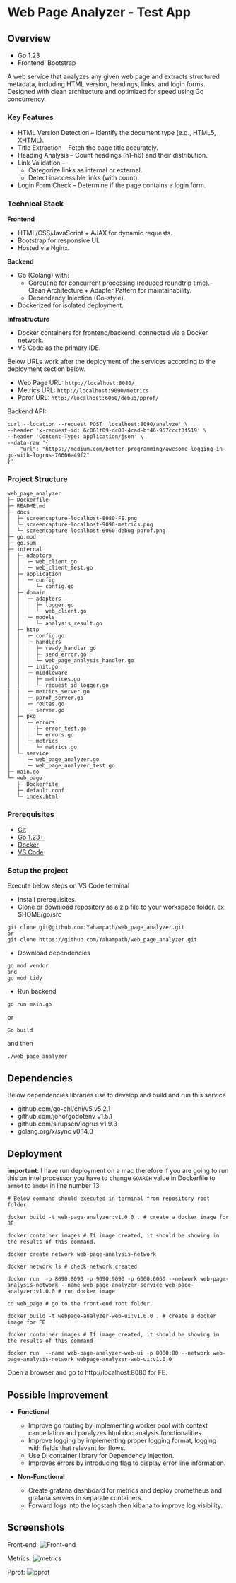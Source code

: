 # Web Page Analyzer - Test App

## Overview

- Go 1.23
- Frontend: Bootstrap

A web service that analyzes any given web page and extracts structured metadata, including HTML version, headings, links, and login forms. Designed with clean architecture and optimized for speed using Go concurrency.

### Key Features

- HTML Version Detection – Identify the document type (e.g., HTML5, XHTML).
- Title Extraction – Fetch the page title accurately.
- Heading Analysis – Count headings (h1-h6) and their distribution.
- Link Validation –
  - Categorize links as internal or external.
  - Detect inaccessible links (with count).
- Login Form Check – Determine if the page contains a login form.

### Technical Stack

**Frontend**

- HTML/CSS/JavaScript + AJAX for dynamic requests.
- Bootstrap for responsive UI.
- Hosted via Nginx.

**Backend**

- Go (Golang) with:
  - Goroutine for concurrent processing (reduced roundtrip time).- Clean Architecture + Adapter Pattern for maintainability.
  - Dependency Injection (Go-style).
- Dockerized for isolated deployment.

**Infrastructure**

- Docker containers for frontend/backend, connected via a Docker network.
- VS Code as the primary IDE.

Below URLs work after the deployment of the services according to the deployment section below.

- Web Page URL: ```http://localhost:8080/```
- Metrics URL: ```http://localhost:9090/metrics```
- Pprof URL: ```http://localhost:6060/debug/pprof/```

Backend API:

```shell
curl --location --request POST 'localhost:8090/analyze' \
--header 'x-request-id: 6c061f09-dc00-4cad-bf46-957cccf3f519' \
--header 'Content-Type: application/json' \
--data-raw '{
    "url": "https://medium.com/better-programming/awesome-logging-in-go-with-logrus-70606a49f2"
}'
```

### Project Structure

```MD
web_page_analyzer
├─ Dockerfile
├─ README.md
├─ docs
│  ├─ screencapture-localhost-8080-FE.png
│  └─ screencapture-localhost-9090-metrics.png
│  └─ screencapture-localhost-6060-debug-pprof.png
├─ go.mod
├─ go.sum
├─ internal
│  ├─ adaptors
│  │  ├─ web_client.go
│  │  └─ web_client_test.go
│  ├─ application
│  │  └─ config
│  │     └─ config.go
│  ├─ domain
│  │  ├─ adaptors
│  │  │  ├─ logger.go
│  │  │  └─ web_client.go
│  │  └─ models
│  │     └─ analysis_result.go
│  ├─ http
│  │  ├─ config.go
│  │  ├─ handlers
│  │  │  ├─ ready_handler.go
│  │  │  ├─ send_error.go
│  │  │  └─ web_page_analysis_handler.go
│  │  ├─ init.go
│  │  ├─ middleware
│  │  │  ├─ metrices.go
│  │  │  └─ request_id_logger.go
|  |  ├─ metrics_server.go
│  │  ├─ pprof_server.go
│  │  ├─ routes.go
│  │  └─ server.go
│  ├─ pkg
│  │  ├─ errors
│  │  │  ├─ error_test.go
│  │  │  └─ errors.go
│  │  └─ metrics
│  │     └─ metrics.go
│  └─ service
│     ├─ web_page_analyzer.go
│     └─ web_page_analyzer_test.go
├─ main.go
└─ web_page
   ├─ Dockerfile
   ├─ default.conf
   └─ index.html
```

### Prerequisites

- [Git](https://git-scm.com/downloads)
- [Go 1.23+](https://go.dev/doc/install)
- [Docker](https://docs.docker.com/desktop/setup/install/mac-install/)
- [VS Code](https://code.visualstudio.com/download)

### Setup the project

Execute below steps on VS Code terminal

- Install prerequisites.
- Clone or download repository as a zip file to your workspace folder. ex: $HOME/go/src

```shell
git clone git@github.com:Yahampath/web_page_analyzer.git
or 
git clone https://github.com/Yahampath/web_page_analyzer.git
```

- Download dependencies

```shell
go mod vendor
and 
go mod tidy
```

- Run backend

```shell
go run main.go
```

or

```shell
Go build
```

and then

```shell
./web_page_analyzer
```

## Dependencies

Below dependencies libraries use to develop and build and run this service

- github.com/go-chi/chi/v5 v5.2.1
- github.com/joho/godotenv v1.5.1
- github.com/sirupsen/logrus v1.9.3
- golang.org/x/sync v0.14.0

## Deployment

**important**: I have run deployment on a mac therefore if you are going to run this on intel processor you have to change ```GOARCH``` value in Dockerfile to ```arm64``` to  ```amd64``` in line number 13.

```shell
# Below command should executed in terminal from repository root folder.

docker build -t web-page-analyzer:v1.0.0 . # create a docker image for BE

docker container images # If image created, it should be showing in the results of this command.

docker create network web-page-analysis-network

docker network ls # check network created

docker run  -p 8090:8090 -p 9090:9090 -p 6060:6060 --network web-page-analysis-network --name web-page-analyzer-service web-page-analyzer:v1.0.0 # run docker image

cd web_page # go to the front-end root folder

docker build -t webpage-analyzer-web-ui:v1.0.0 . # create a docker image for FE

docker container images # If image created, it should be showing in the results of this command

docker run  --name web-page-analyzer-web-ui -p 8080:80 --network web-page-analysis-network webpage-analyzer-web-ui:v1.0.0
```

Open a browser and go to http://localhost:8080 for FE.

## Possible Improvement

- **Functional**

  - Improve go routing by implementing worker pool with context cancellation and paralyzes html doc analysis functionalities.
  - Improve logging by implementing proper logging format, logging with fields that relevant for flows.
  - Use DI container library for Dependency injection.
  - Improves errors by introducing flag to display error line information.

- **Non-Functional**

  - Create grafana dashboard for metrics and deploy prometheus and grafana servers in separate containers.
  - Forward logs into the logstash then kibana to improve log visibility.

## Screenshots

Front-end:
![Front-end](/docs/screencapture-localhost-8080-FE.png)

Metrics:
![metrics](/docs/screencapture-localhost-9090-metrics.png)

Pprof:
![pprof](/docs/screencapture-localhost-6060-debug-pprof.png)
